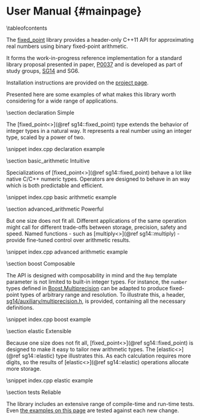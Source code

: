 User Manual       {#mainpage}
===========

\tableofcontents

The [fixed_point](http://johnmcfarlane.github.io/fixed_point/) library provides 
a header-only C++11 API for approximating real numbers using binary fixed-point arithmetic.

It forms the work-in-progress reference implementation for a standard library proposal presented in paper, [P0037](papers/p0037.html)
and is developed as part of study groups, [SG14](https://groups.google.com/a/isocpp.org/forum/#!forum/sg14) and SG6.

Installation instructions are provided on the [project page](https://github.com/johnmcfarlane/fixed_point).

Presented here are some examples of what makes this library worth considering for a wide range of applications.

\section declaration Simple

The [fixed_point<>](@ref sg14::fixed_point) type extends the behavior of integer types in a natural way.
It represents a real number using an integer type, scaled by a power of two.

\snippet index.cpp declaration example


\section basic_arithmetic Intuitive

Specializations of [fixed_point<>](@ref sg14::fixed_point) behave a lot like native C/C++ numeric types.
Operators are designed to behave in an way which is both predictable and efficient.

\snippet index.cpp basic arithmetic example


\section advanced_arithmetic Powerful

But one size does not fit all.
Different applications of the same operation might call for different trade-offs between storage, precision, safety and speed.
Named functions - such as [multiply<>](@ref sg14::multiply) - provide fine-tuned control over arithmetic results.

\snippet index.cpp advanced arithmetic example


\section boost Composable

The API is designed with composability in mind
and the `Rep` template parameter is not limited to built-in integer types.
For instance, the `number` types defined in [Boost.Multiprecision](http://www.boost.org/doc/libs/release/libs/multiprecision/)
can be adapted to produce fixed-point types of arbitrary range and resolution.
To illustrate this, a header, [sg14/auxiliary/multiprecision.h](../../include/sg14/auxiliary/multiprecision.h),
is provided, containing all the necessary definitions.

\snippet index.cpp boost example


\section elastic Extensible

Because one size does not fit all, [fixed_point<>](@ref sg14::fixed_point) is designed to make it easy to tailor new arithmetic types. 
The [elastic<>](@ref sg14::elastic) type illustrates this.
As each calculation requires more digits, so the results of [elastic<>](@ref sg14::elastic) operations allocate more storage.

\snippet index.cpp elastic example


\section tests Reliable

The library includes an extensive range of compile-time and run-time tests.
Even [the examples on this page](https://github.com/johnmcfarlane/fixed_point/blob/master/src/test/index.cpp) are tested against each new change.

